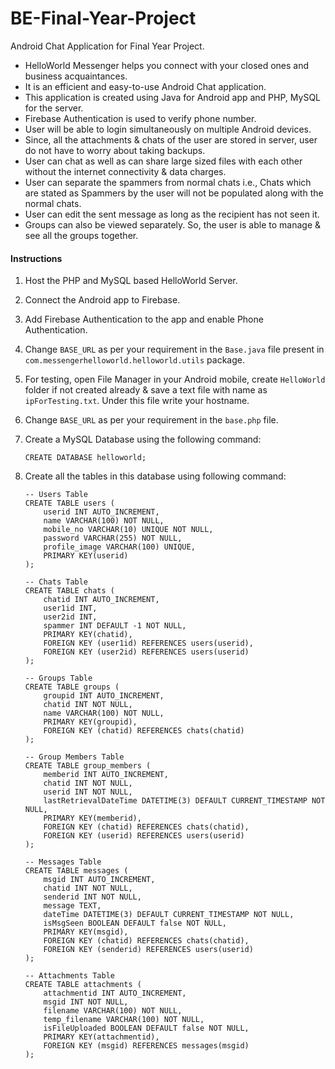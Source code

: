 # BE-Final-Year-Project
Android Chat Application for Final Year Project.

* HelloWorld Messenger helps you connect with your closed ones and business acquaintances.
* It is an efficient and easy-to-use Android Chat application.
* This application is created using Java for Android app and PHP, MySQL for the server.
* Firebase Authentication is used to verify phone number.
* User will be able to login simultaneously on multiple Android devices.
* Since, all the attachments & chats of the user are stored in server, user do not have to worry about taking backups.
* User can chat as well as can share large sized files with each other without the internet connectivity & data charges.
* User can separate the spammers from normal chats i.e., Chats which are stated as Spammers by the user will not be populated along with the normal chats.
* User can edit the sent message as long as the recipient has not seen it.
* Groups can also be viewed separately. So, the user is able to manage & see all the groups together.

#### Instructions
1. Host the PHP and MySQL based HelloWorld Server.

2. Connect the Android app to Firebase.

3. Add Firebase Authentication to the app and enable Phone Authentication.

4. Change `BASE_URL` as per your requirement in the `Base.java` file present in `com.messengerhelloworld.helloworld.utils` package.

5. For testing, open File Manager in your Android mobile, create `HelloWorld` folder if not created already & save a text file with name as `ipForTesting.txt`. Under this file write your hostname.

6. Change `BASE_URL` as per your requirement in the `base.php` file.

7. Create a MySQL Database using the following command:
	```
	CREATE DATABASE helloworld;
	```

8. Create all the tables in this database using following command:
	```
	-- Users Table
	CREATE TABLE users (
		userid INT AUTO_INCREMENT,
		name VARCHAR(100) NOT NULL,
		mobile_no VARCHAR(10) UNIQUE NOT NULL,
		password VARCHAR(255) NOT NULL,
		profile_image VARCHAR(100) UNIQUE,
		PRIMARY KEY(userid)
	);
	```

	```
	-- Chats Table
	CREATE TABLE chats (
		chatid INT AUTO_INCREMENT,
		user1id INT,
		user2id INT,
		spammer INT DEFAULT -1 NOT NULL,
		PRIMARY KEY(chatid),
		FOREIGN KEY (user1id) REFERENCES users(userid),
		FOREIGN KEY (user2id) REFERENCES users(userid)
	);
	```
	
	```
	-- Groups Table
	CREATE TABLE groups (
		groupid INT AUTO_INCREMENT,
		chatid INT NOT NULL,
		name VARCHAR(100) NOT NULL,
		PRIMARY KEY(groupid),
		FOREIGN KEY (chatid) REFERENCES chats(chatid)
	);
	```

	```
	-- Group Members Table
	CREATE TABLE group_members (
		memberid INT AUTO_INCREMENT,
		chatid INT NOT NULL,
		userid INT NOT NULL,
		lastRetrievalDateTime DATETIME(3) DEFAULT CURRENT_TIMESTAMP NOT NULL,
		PRIMARY KEY(memberid),
		FOREIGN KEY (chatid) REFERENCES chats(chatid),
		FOREIGN KEY (userid) REFERENCES users(userid)
	);
	```

	```
	-- Messages Table
	CREATE TABLE messages (
		msgid INT AUTO_INCREMENT,
		chatid INT NOT NULL,
		senderid INT NOT NULL,
		message TEXT,
		dateTime DATETIME(3) DEFAULT CURRENT_TIMESTAMP NOT NULL,
		isMsgSeen BOOLEAN DEFAULT false NOT NULL,
		PRIMARY KEY(msgid),
		FOREIGN KEY (chatid) REFERENCES chats(chatid),
		FOREIGN KEY (senderid) REFERENCES users(userid)
	);
	```

	```
	-- Attachments Table
	CREATE TABLE attachments (
		attachmentid INT AUTO_INCREMENT,
		msgid INT NOT NULL,
		filename VARCHAR(100) NOT NULL,
		temp_filename VARCHAR(100) NOT NULL,
		isFileUploaded BOOLEAN DEFAULT false NOT NULL,
		PRIMARY KEY(attachmentid),
		FOREIGN KEY (msgid) REFERENCES messages(msgid)
	);
	```
